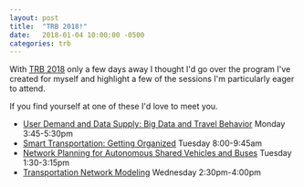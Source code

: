 ```yaml
---
layout: post
title:  "TRB 2018!"
date:   2018-01-04 10:00:00 -0500
categories: trb
---
```


With [TRB 2018](http://www.trb.org/AnnualMeeting/AnnualMeeting.aspx) only a few days away I thought I'd go over the program I've created for myself and highlight a few of the sessions I'm particularly eager to attend.

If you find yourself at one of these I'd love to meet you.

- [User Demand and Data Supply: Big Data and Travel Behavior](https://annualmeeting.mytrb.org/InteractiveProgram/Details/7946) Monday 3:45-5:30pm 
- [Smart Transportation: Getting Organized](https://annualmeeting.mytrb.org/InteractiveProgram/Details/7892) Tuesday 8:00-9:45am
- [Network Planning for Autonomous Shared Vehicles and Buses](Buse://annualmeeting.mytrb.org/InteractiveProgram/Details/8260) Tuesday 1:30-3:15pm
- [Transportation Network Modeling](https://annualmeeting.mytrb.org/InteractiveProgram/Details/8417) Wednesday 2:30pm-4:00pm
